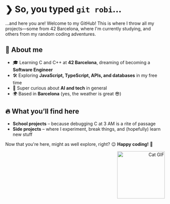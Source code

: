 # ❯ So, you typed `git robi`... 

...and here you are!
Welcome to my GitHub! This is where I throw all my projects—some from 42 Barcelona, where I'm currently studying, and others from my random coding adventures.

## 🌱 About me  
- 🎓 Learning C and C++ at **42 Barcelona**, dreaming of becoming a **Software Engineer**  
- 🛠️ Exploring **JavaScript, TypeScript, APIs, and databases** in my free time  
- 🤖 Super curious about **AI and tech** in general  
- 🌍 Based in **Barcelona** (yes, the weather is great 😎)  

## 🔥 What you’ll find here  
- **School projects** – because debugging C at 3 AM is a rite of passage  
- **Side projects** – where I experiment, break things, and (hopefully) learn new stuff  

Now that you're here, might as well explore, right? 😉 **Happy coding!** 🚀

<p align="right">
  <img src="https://media1.giphy.com/media/v1.Y2lkPTc5MGI3NjExMnVkemMzNWNzemF3cGt1MXV6YzlpaWdsOHBtb2w2eDY3YjlheW05cCZlcD12MV9pbnRlcm5hbF9naWZfYnlfaWQmY3Q9Zw/wwg1suUiTbCY8H8vIA/giphy.gif)" alt="Cat GIF" width="150">
</p>


